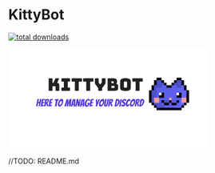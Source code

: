# KittyBot
[![total downloads](https://img.shields.io/github/downloads/TopiSenpai/kittybot/total.svg)](https://github.com/TopiSenpai/mcaselector/releases) 

<img src="src/main/resources/public/images/kittybot_banner.png" height="200px"/>

//TODO: README.md
